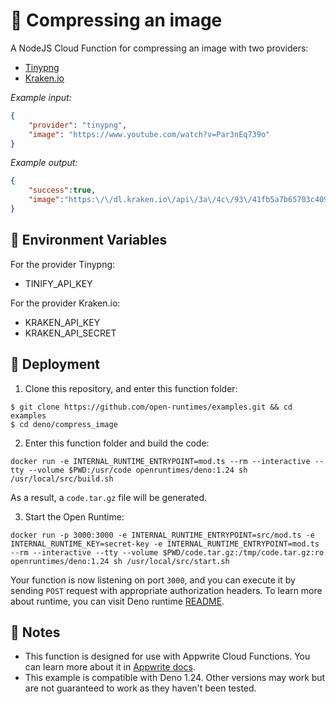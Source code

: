 # 🔗 Compressing an image

A NodeJS Cloud Function for compressing an image with two providers: 
- [Tinypng](https://tinypng.com/)
- [Kraken.io](https://kraken.io/)

_Example input:_

```json
{ 
    "provider": "tinypng", 
    "image": "https://www.youtube.com/watch?v=Par3nEq739o" 
}
```

_Example output:_

```json
{
    "success":true,
    "image":"https:\/\/dl.kraken.io\/api\/3a\/4c\/93\/41fb5a7b65703c40965b7b727f\/9c75adab-2253-4d0f-ae31-09c94f265238.png"
}
```

## 📝 Environment Variables

For the provider Tinypng:
- TINIFY_API_KEY

For the provider Kraken.io:
- KRAKEN_API_KEY
- KRAKEN_API_SECRET

## 🚀 Deployment

1. Clone this repository, and enter this function folder:

```
$ git clone https://github.com/open-runtimes/examples.git && cd examples
$ cd deno/compress_image
```

2. Enter this function folder and build the code:
```
docker run -e INTERNAL_RUNTIME_ENTRYPOINT=mod.ts --rm --interactive --tty --volume $PWD:/usr/code openruntimes/deno:1.24 sh /usr/local/src/build.sh
```
As a result, a `code.tar.gz` file will be generated.

3. Start the Open Runtime:
```
docker run -p 3000:3000 -e INTERNAL_RUNTIME_ENTRYPOINT=src/mod.ts -e INTERNAL_RUNTIME_KEY=secret-key -e INTERNAL_RUNTIME_ENTRYPOINT=mod.ts --rm --interactive --tty --volume $PWD/code.tar.gz:/tmp/code.tar.gz:ro openruntimes/deno:1.24 sh /usr/local/src/start.sh
```

Your function is now listening on port `3000`, and you can execute it by sending `POST` request with appropriate authorization headers. To learn more about runtime, you can visit Deno runtime [README](https://github.com/open-runtimes/open-runtimes/tree/main/runtimes/deno-1.24).

## 📝 Notes
 - This function is designed for use with Appwrite Cloud Functions. You can learn more about it in [Appwrite docs](https://appwrite.io/docs/functions).
 - This example is compatible with Deno 1.24. Other versions may work but are not guaranteed to work as they haven't been tested.